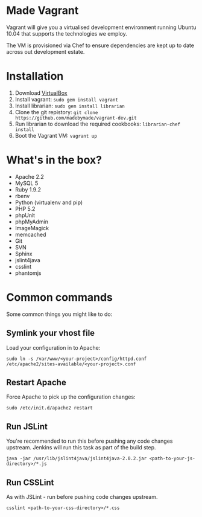 Made Vagrant
============

Vagrant will give you a virtualised development environment running Ubuntu 10.04 that supports the technologies we employ.

The VM is provisioned via Chef to ensure dependencies are kept up to date across out development estate.


Installation
============
 1. Download [VirtualBox](https://www.virtualbox.org/)
 2. Install vagrant: `sudo gem install vagrant`
 3. Install librarian: `sudo gem install librarian`
 4. Clone the git repistory: `git clone https://github.com/madebymade/vagrant-dev.git`
 5. Run librarian to download the required cookbooks: `librarian-chef install`
 6. Boot the Vagrant VM: `vagrant up`


What's in the box?
==================
 * Apache 2.2
 * MySQL 5
 * Ruby 1.9.2
 * rbenv
 * Python (virtualenv and pip)
 * PHP 5.2
 * phpUnit
 * phpMyAdmin
 * ImageMagick
 * memcached
 * Git
 * SVN
 * Sphinx
 * jslint4java
 * csslint
 * phantomjs


Common commands
===============
Some common things you might like to do:


Symlink your vhost file
-----------------------
Load your configuration in to Apache:

 `sudo ln -s /var/www/<your-project>/config/httpd.conf /etc/apache2/sites-available/<your-project>.conf`


Restart Apache
--------------
Force Apache to pick up the configuration changes:

 `sudo /etc/init.d/apache2 restart`


Run JSLint
----------
You're recommended to run this before pushing any code changes upstream. Jenkins will run this task as part of the build step.

 `java -jar /usr/lib/jslint4java/jslint4java-2.0.2.jar <path-to-your-js-directory>/*.js`


Run CSSLint
-----------
As with JSLint - run before pushing code changes upstream.

 `csslint <path-to-your-css-directory>/*.css`
